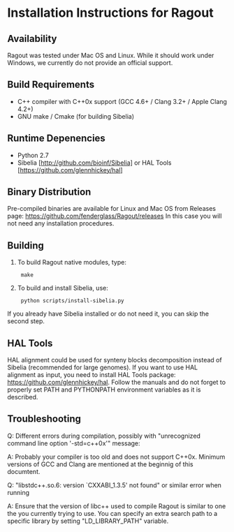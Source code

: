 Installation Instructions for Ragout
====================================

Availability
------------
Ragout was tested under Mac OS and Linux. While it should work
under Windows, we currently do not provide an official support.


Build Requirements
------------------
* C++ compiler with C++0x support (GCC 4.6+ / Clang 3.2+ / Apple Clang 4.2+)
* GNU make / Cmake (for building Sibelia)


Runtime Depenencies
-------------------

* Python 2.7
* Sibelia [http://github.com/bioinf/Sibelia] or HAL Tools [https://github.com/glennhickey/hal]


Binary Distribution
-------------------

Pre-compiled binaries are available for Linux and Mac OS from 
Releases page: https://github.com/fenderglass/Ragout/releases
In this case you will not need any installation procedures.


Building
--------

1. To build Ragout native modules, type:
    
        make

2. To build and install Sibelia, use:

        python scripts/install-sibelia.py

If you already have Sibelia installed or do not need it, 
you can skip the second step.


HAL Tools
---------

HAL alignment could be used for synteny blocks decomposition instead of Sibelia
(recommended for large genomes). If you want to use HAL alignment as input,
you need to install HAL Tools package: https://github.com/glennhickey/hal.
Follow the manuals and do not forget to properly set PATH and PYTHONPATH
environment variables as it is described.


Troubleshooting
---------------

Q: Different errors during compilation, possibly with 
"unrecognized command line option '-std=c++0x'" message:

A: Probably your compiler is too old and does not support C++0x. Minimum
versions of GCC and Clang are mentioned at the beginnig of this documtent.


Q: "libstdc++.so.6: version `CXXABI_1.3.5' not found" or similar error when running

A: Ensure that the version of libc++ used to compile Ragout is similar
to one the you currently trying to use. You can specify an extra search path
to a specific library by setting "LD_LIBRARY_PATH" variable.
